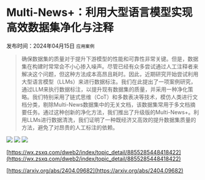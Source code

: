 # Multi-News+：利用大型语言模型实现高效数据集净化与注释
发布时间：2024年04月15日
`应用案例`
> 确保数据集的质量对于提升下游模型的性能和可靠性非常关键。但是，数据集在构建时常常会不小心掺入噪声。尽管已经有众多尝试通过人工注释者来解决这个问题，但这种方法成本高昂且耗时。因此，近期研究开始尝试利用大型语言模型（LLMs）来进行数据标注。我们在此提出了一项案例研究，通过LLM来执行数据标注，以提升现有数据集的质量，并采用一种净化策略。我们特别采用了链式思维（CoT）和多数表决等技术，模仿人类进行文档分类，剔除Multi-News数据集中的无关文档，该数据集常用于多文档摘要任务。通过这种创新的净化方法，我们推出了升级版的Multi-News+。利用LLMs进行数据清洗，我们证明了一种既经济又高效的提升数据集质量的方法，避免了对昂贵的人工标注的依赖。

![](https://raw.githubusercontent.com/HuggingAGI/HuggingArxiv/main/paper_images/2404.09682/fig_framework.png)
![](https://raw.githubusercontent.com/HuggingAGI/HuggingArxiv/main/paper_images/2404.09682/fig_histogram.png)
![](https://raw.githubusercontent.com/HuggingAGI/HuggingArxiv/main/paper_images/2404.09682/fig_screenshot.png)

[https://wx.zsxq.com/dweb2/index/topic_detail/8855285448418422](https://wx.zsxq.com/dweb2/index/topic_detail/8855285448418422)

[https://arxiv.org/abs/2404.09682](https://arxiv.org/abs/2404.09682)